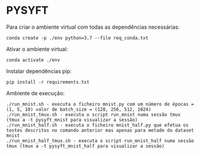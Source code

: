 # PYSYFT

Para criar o ambiente virtual com todas as dependências necessárias:
	
	conda create -p ./env python=3.7 --file req_conda.txt

Ativar o ambiente virtual:

	conda activate ./env

Instalar dependências pip:

	pip install -r requirements.txt

Ambiente de execução:

	./run_mnist.sh - executa o ficheiro mnist.py com um número de épocas = (1, 5, 10) valor de batch_size = (128, 256, 512, 1024)
	./run_mnist_tmux.sh - executa o script run_mnist numa sessão tmux (tmux a -t pysyft_mnist para visualizar a sessão)
	./run_mnist_half.sh - executa o ficheiro mnist_half.py que efetua os testes descritos no comando anterior mas apenas para metade do dataset mnist
	./run_mnist_half_tmux.sh - executa o script run_mnist_half numa sessão tmux (tmux a -t pysyft_mnist_half para visualizar a sessão)

